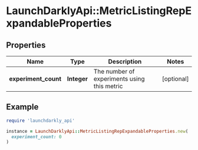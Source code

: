 # LaunchDarklyApi::MetricListingRepExpandableProperties

## Properties

| Name | Type | Description | Notes |
| ---- | ---- | ----------- | ----- |
| **experiment_count** | **Integer** | The number of experiments using this metric | [optional] |

## Example

```ruby
require 'launchdarkly_api'

instance = LaunchDarklyApi::MetricListingRepExpandableProperties.new(
  experiment_count: 0
)
```


